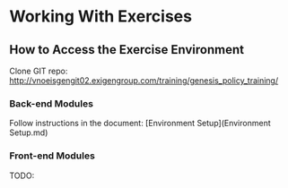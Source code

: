 # Working With Exercises


## How to Access the Exercise Environment

Clone GIT repo: http://vnoeisgengit02.exigengroup.com/training/genesis_policy_training/

### Back-end Modules

Follow instructions in the document: [Environment Setup](Environment Setup.md)

### Front-end Modules

TODO:
